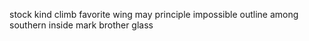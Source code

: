 stock kind climb favorite wing may principle impossible outline among southern inside mark brother glass